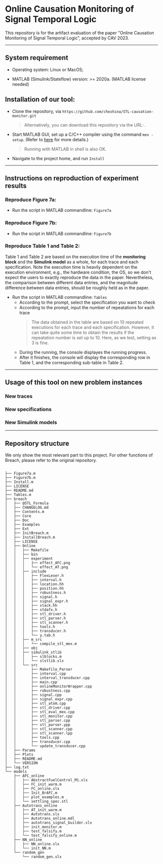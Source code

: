 # Online Causation Monitoring of Signal Temporal Logic
This repository is for the artifact evaluation of the paper "Online Causation Monitoring of Signal Temporal Logic", accepted by CAV 2023.

***

## System requirement

- Operating system: Linux or MacOS;

- MATLAB (Simulink/Stateflow) version: >= 2020a. (MATLAB license needed)

## Installation of our tool:

- Clone the repository, via `https://github.com/choshina/STL-causation-monitor.git`
  
  > Alternatively, you can download this repository via the URL: .

- Start MATLAB GUI, set up a C/C++ compiler using the command `mex -setup`. (Refer to [here](https://www.mathworks.com/help/matlab/matlab_external/changing-default-compiler.html) for more details.)
  > Running with MATLAB in shell is also OK. 
  
- Navigate to the project home, and run `Install`


***

## Instructions on reproduction of experiment results

 ### Reproduce Figure 7a:
 - Run the script in MATLAB commandline: `Figure7a`
 
 ### Reproduce Figure 7b:
 - Run the script in MATLAB commandline: `Figure7b`
 
 ### Reproduce Table 1 and Table 2:
 
 Table 1 and Table 2 are based on the execution time of the **monitoring block** and the **Simulink model** as a whole, for each trace and each specification. Note the execution time is heavily dependent on the execution environment, e.g., the hardware condition, the OS, so we don't expect the users to exactly reproduce the data in the paper. Nevertheless, the comparison between different data entries, and the magnitude difference between data entries, should be roughly held as in the paper. 
 
 - Run the script in MATLAB commandline: `Tables`
   - According to the prompt, select the specification you want to check
   - According to the prompt, input the number of repeatations for each trace
      > The data obtained in the table are based on 10 repeated executions for each trace and each specification. However, it can take quite some time to obtain the results if the repeatation number is set up to 10. Here, as we test, setting as 3 is fine.
   - During the running, the console displayes the running progress. 
   - After it finishes, the console will display the corresponding row in Table 1, and the corresponding sub-table in Table 2.
 
 ***
 
 ## Usage of this tool on new problem instances
 
   ### New traces
   
   ### New specifications
   
   ### New Simulink models
   
 ***

## Repository structure

We only show the most relevant part to this project. For other functions of Breach, please refer to the original repository.

```

├── Figure7a.m
├── Figure7b.m
├── Install.m
├── LICENSE
├── README.md
├── Tables.m
├── breach
│   ├── @STL_Formula
│   ├── CHANGELOG.md
│   ├── Contents.m
│   ├── Core
│   ├── Doc
│   ├── Examples
│   ├── Ext
│   ├── InitBreach.m
│   ├── InstallBreach.m
│   ├── LICENSE
│   ├── Online
│   │   ├── Makefile
│   │   ├── bin
│   │   ├── experiment
│   │   │   ├── effect_AFC.png
│   │   │   └── effect_AT.png
│   │   ├── include
│   │   │   ├── FlexLexer.h
│   │   │   ├── interval.h
│   │   │   ├── location.hh
│   │   │   ├── position.hh
│   │   │   ├── robustness.h
│   │   │   ├── signal.h
│   │   │   ├── signal_expr.h
│   │   │   ├── stack.hh
│   │   │   ├── stdafx.h
│   │   │   ├── stl_driver.h
│   │   │   ├── stl_parser.h
│   │   │   ├── stl_scanner.h
│   │   │   ├── tools.h
│   │   │   ├── transducer.h
│   │   │   └── y.tab.h
│   │   ├── m_src
│   │   │   └── compile_stl_mex.m
│   │   ├── obj
│   │   ├── simulink_stlib
│   │   │   ├── slblocks.m
│   │   │   └── slstlib.slx
│   │   └── src
│   │       ├── Makefile_Parser
│   │       ├── interval.cpp
│   │       ├── interval_transducer.cpp
│   │       ├── main.cpp
│   │       ├── onlineMonitorWrapper.cpp
│   │       ├── robustness.cpp
│   │       ├── signal.cpp
│   │       ├── signal_expr.cpp
│   │       ├── stl_atom.cpp
│   │       ├── stl_driver.cpp
│   │       ├── stl_eval_mex.cpp
│   │       ├── stl_monitor.cpp
│   │       ├── stl_parser.cpp
│   │       ├── stl_parser.ypp
│   │       ├── stl_scanner.cpp
│   │       ├── stl_scanner.lpp
│   │       ├── tools.cpp
│   │       ├── transducer.cpp
│   │       └── update_transducer.cpp
│   ├── Params
│   ├── Plots
│   ├── README.md
│   └── VERSION
├── log.txt
└── models
    ├── AFC_online
    │   ├── AbstractFuelControl_M1.slx
    │   ├── FC_init_warm.m
    │   ├── FC_online.slx
    │   ├── Init_BrAFC.m
    │   ├── plot_examples.m
    │   └── settling_spec.stl
    ├── Autotrans_online
    │   ├── AT_init_warm.m
    │   ├── Autotrans.slx
    │   ├── Autotrans_online.mdl
    │   ├── autotrans_signal_builder.slx
    │   ├── init_monitor.m
    │   ├── test_falsify.m
    │   └── test_falsify_online.m
    ├── NN_online
    │   ├── NN_online.slx
    │   └── init_NN.m
    └── random_gen
        └── random_gen.slx
```

